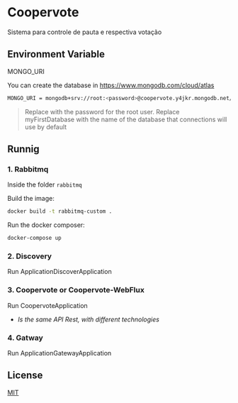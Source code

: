 # Coopervote
Sistema para controle de pauta e respectiva votação 

## Environment Variable
MONGO_URI

You can create the database in https://www.mongodb.com/cloud/atlas

```bash
MONGO_URI = mongodb+srv://root:<password>@coopervote.y4jkr.mongodb.net/myFirstDatabase?retryWrites=true&w=majority
```
>Replace <password> with the password for the root user. Replace myFirstDatabase with the name of the database that connections will use by default

## Runnig

### 1. Rabbitmq
Inside the folder `rabbitmq`

Build the image:
```bash
docker build -t rabbitmq-custom .
```

Run the docker composer:
```bash
docker-compose up
```
### 2. Discovery
Run ApplicationDiscoverApplication

### 3. Coopervote or Coopervote-WebFlux
Run CoopervoteApplication

- *Is the same API Rest, with different technologies*
  
  
### 4. Gatway
Run ApplicationGatewayApplication

## License
[MIT](https://choosealicense.com/licenses/mit/)
